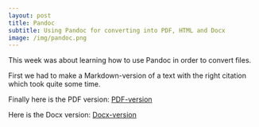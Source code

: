 ```yaml
---
layout: post
title: Pandoc
subtitle: Using Pandoc for converting into PDF, HTML and Docx
image: /img/pandoc.png
---
```


This week was about learning how to use Pandoc in order to convert files.

First we had to make a Markdown-version of a text with the right citation which took quite some time. 

Finally here is the PDF version: [PDF-version](\cleeb94.github.io\files\070112-L04-HW-Leeb-01308758.pdf)

Here is the Docx version: [Docx-version](\cleeb94.github.io\files\070112-L04-HW-Leeb-01308758.docx)

